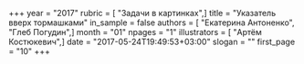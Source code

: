 +++
year = "2017"
rubric = [ "Задачи в картинках",]
title = "Указатель вверх тормашками"
in_sample = false
authors = [ "Екатерина Антоненко", "Глеб Погудин",]
month = "01"
npages = "1"
illustrators = [ "Артём Костюкевич",]
date = "2017-05-24T19:49:53+03:00"
slogan = ""
first_page = "10"
+++
